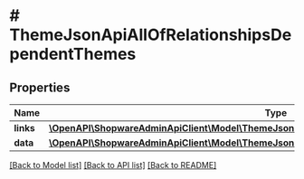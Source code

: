# # ThemeJsonApiAllOfRelationshipsDependentThemes

## Properties

Name | Type | Description | Notes
------------ | ------------- | ------------- | -------------
**links** | [**\OpenAPI\ShopwareAdminApiClient\Model\ThemeJsonApiAllOfRelationshipsDependentThemesLinks**](ThemeJsonApiAllOfRelationshipsDependentThemesLinks.md) |  | [optional]
**data** | [**\OpenAPI\ShopwareAdminApiClient\Model\ThemeJsonApiAllOfRelationshipsDependentThemesData[]**](ThemeJsonApiAllOfRelationshipsDependentThemesData.md) |  | [optional]

[[Back to Model list]](../../README.md#models) [[Back to API list]](../../README.md#endpoints) [[Back to README]](../../README.md)
